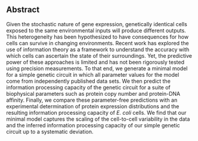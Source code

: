 ## Abstract

Given the stochastic nature of gene expression, genetically identical cells
exposed to the same environmental inputs will produce different outputs. This
heterogeneity has been hypothesized to have consequences for how cells can
survive in changing environments. Recent work has explored the use of
information theory as a framework to understand the accuracy with which cells
can ascertain the state of their surroundings. Yet, the predictive power of
these approaches is limited and has not been rigorously tested using precision
measurements. To that end, we generate a minimal model for a simple genetic
circuit in which all parameter values for the model come from independently
published data sets. We then predict the information processing capacity of the
genetic circuit for a suite of biophysical parameters such as protein copy
number and protein-DNA affinity. Finally, we compare these parameter-free
predictions with an experimental determination of protein expression
distributions and the resulting information processing capacity of *E. coli*
cells. We find that our minimal model captures the scaling of the cell-to-cell
variability in the data and the inferred information processing capacity of our
simple genetic circuit up to a systematic deviation.
